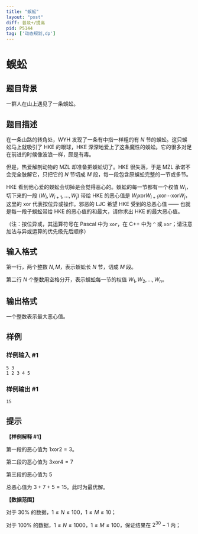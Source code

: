 ```yaml
---
title: "蜈蚣"
layout: "post"
diff: 普及+/提高
pid: P5144
tag: ['动态规划,dp']
---
```

# 蜈蚣
## 题目背景

一群人在山上遇见了一条蜈蚣。
## 题目描述

在一条山路的转角处，WYH 发现了一条有中指一样粗的有 $N$ 节的蜈蚣。这只蜈蚣马上就吸引了 HKE 的眼球，HKE 深深地爱上了这条魔性的蜈蚣。它的很多对足在前进的时候像波浪一样，颇是有毒。

但是，热爱解剖动物的 MZL 却准备把蜈蚣切了。HKE 很失落，于是 MZL 承诺不会完全肢解它，只把它的 $N$ 节切成 $M$ 段，每一段包含原蜈蚣完整的一节或多节。

HKE 看到他心爱的蜈蚣会切掉是会觉得恶心的。蜈蚣的每一节都有一个权值 $W_i$，切下来的一段 $(W_i, W_{i + 1}, \ldots, W_j)$ 带给 HKE 的恶心值是 $W_i \mathbin{\mathrm{xor}} W_{i + 1} \mathbin{\mathrm{xor}} \cdots \mathbin{\mathrm{xor}} W_j$，这里的 $\mathbin{\mathrm{xor}}$ 代表按位异或操作。邪恶的 LJC 希望 HKE 受到的总恶心值 —— 也就是每一段子蜈蚣带给 HKE 的恶心值的和最大，请你求出 HKE 的最大恶心值。

（注：按位异或，其运算符号在 Pascal 中为 `xor`，在 C++ 中为 `^` 或 `xor`；请注意加法与异或运算的优先级先后顺序）
## 输入格式

第一行，两个整数 $N, M$，表示蜈蚣长 $N$ 节，切成 $M$ 段。

第二行 $N$ 个整数用空格分开，表示蜈蚣每一节的权值 $W_1, W_2, \ldots, W_n$。
## 输出格式

一个整数表示最大恶心值。
## 样例

### 样例输入 #1
```
5 3
1 2 3 4 5

```
### 样例输出 #1
```
15

```
## 提示

**【样例解释 \#1】**

第一段的恶心值为 $1 \mathbin{\mathrm{xor}} 2 = 3$。

第二段的恶心值为 $3 \mathbin{\mathrm{xor}} 4 = 7$

第三段的恶心值为 $5$

总恶心值为 $3 + 7 + 5 = 15$。此时为最优解。

**【数据范围】**

对于 $30 \%$ 的数据，$1 \le N \le 100$，$1 \le M \le 10$；

对于 $100 \%$ 的数据，$1 \le N \le 1000$，$1 \le M \le 100$，保证结果在 $2^{30} - 1$ 内；

